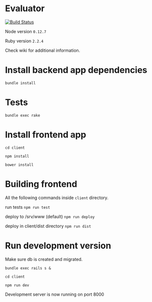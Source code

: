 Evaluator
=========
[![Build Status](https://travis-ci.org/ah450/evaluator.svg?branch=master)](https://travis-ci.org/ah450/evaluator)

Node version `0.12.7`


Ruby version `2.2.4`


Check wiki for additional information.






Install backend app dependencies
================================
`bundle install`

Tests
=====

`bundle exec rake`



Install frontend app
====================
`cd client`


`npm install`


`bower install`


Building frontend
=================
All the following commands inside `client` directory.


run tests `npm run test`


deploy to /srv/www (default) `npm run deploy`


deploy in client/dist directory `npm run dist`






Run development version
=======================
Make sure db is created and migrated.


`bundle exec rails s &`


`cd client`


`npm run dev`


Development server is now running on port 8000


